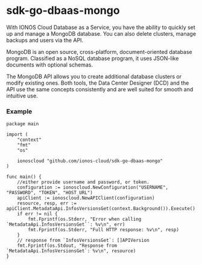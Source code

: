 # sdk-go-dbaas-mongo
 With IONOS Cloud Database as a Service, you have the ability to quickly set up and manage a MongoDB database. You can also delete clusters, manage backups and users via the API. 
    
MongoDB is an open source, cross-platform, document-oriented database program. Classified as a NoSQL database program, it uses JSON-like documents with optional schemas.

The MongoDB API allows you to create additional database clusters or modify existing ones. Both tools, the Data Center Designer (DCD) and the API use the same concepts consistently and are well suited for smooth and intuitive use.


### Example

```golang
package main

import (
    "context"
    "fmt"
    "os"

    ionoscloud "github.com/ionos-cloud/sdk-go-dbaas-mongo"
)

func main() {
    //either provide username and password, or token.
    configuration := ionoscloud.NewConfiguration("USERNAME", "PASSWORD", "TOKEN", "HOST_URL")
    apiClient := ionoscloud.NewAPIClient(configuration)
    resource, resp, err := apiClient.MetadataApi.InfosVersionsGet(context.Background()).Execute()
    if err != nil {
        fmt.Fprintf(os.Stderr, "Error when calling `MetadataApi.InfosVersionsGet``: %v\n", err)
        fmt.Fprintf(os.Stderr, "Full HTTP response: %v\n", resp)
    }
    // response from `InfosVersionsGet`: []APIVersion
    fmt.Fprintf(os.Stdout, "Response from `MetadataApi.InfosVersionsGet`: %v\n", resource)
}
```